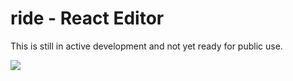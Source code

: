 # ride - React Editor

This is still in active development and not yet ready for public use.

<img src="http://ride.jsdevel.com/ride.png" style="max-height:859px"/>

